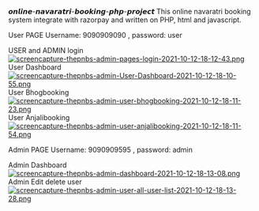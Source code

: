 𝙤𝙣𝙡𝙞𝙣𝙚-𝙣𝙖𝙫𝙖𝙧𝙖𝙩𝙧𝙞-𝙗𝙤𝙤𝙠𝙞𝙣𝙜-𝙥𝙝𝙥-𝙥𝙧𝙤𝙟𝙚𝙘𝙩
This online navaratri booking system integrate with razorpay and written on PHP, html and javascript.


User PAGE
Username: 9090909090 , password: user

USER and ADMIN login
[![screencapture-thepnbs-admin-pages-login-2021-10-12-18-12-43.png](https://i.postimg.cc/L6V4f0vd/screencapture-thepnbs-admin-pages-login-2021-10-12-18-12-43.png)](https://postimg.cc/nCCtf26T)
User Dashboard
[![screencapture-thepnbs-admin-User-Dashboard-2021-10-12-18-10-55.png](https://i.postimg.cc/s1CBXQVp/screencapture-thepnbs-admin-User-Dashboard-2021-10-12-18-10-55.png)](https://postimg.cc/ZvjYsqvR)
User Bhogbooking
[![screencapture-thepnbs-admin-user-bhogbooking-2021-10-12-18-11-23.png](https://i.postimg.cc/nVCWbdC4/screencapture-thepnbs-admin-user-bhogbooking-2021-10-12-18-11-23.png)](https://postimg.cc/F1Xp0Vbz)
User Anjalibooking
[![screencapture-thepnbs-admin-user-anjalibooking-2021-10-12-18-11-54.png](https://i.postimg.cc/YqFyjhNj/screencapture-thepnbs-admin-user-anjalibooking-2021-10-12-18-11-54.png)](https://postimg.cc/nCH1PVPt)


Admin PAGE
Username: 9090909595 , password: admin

Admin Dashboard
[![screencapture-thepnbs-admin-dashboard-2021-10-12-18-13-08.png](https://i.postimg.cc/mkfCn2P6/screencapture-thepnbs-admin-dashboard-2021-10-12-18-13-08.png)](https://postimg.cc/G8K48RJk)
Admin Edit delete user
[![screencapture-thepnbs-admin-user-all-user-list-2021-10-12-18-13-28.png](https://i.postimg.cc/L6VLyS2N/screencapture-thepnbs-admin-user-all-user-list-2021-10-12-18-13-28.png)](https://postimg.cc/1ff8tLgq)
